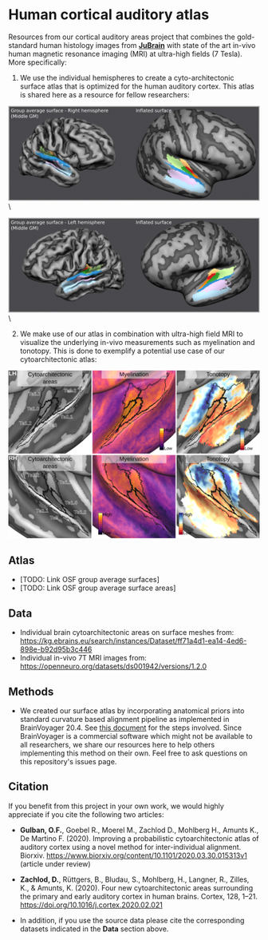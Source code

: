 # Human cortical auditory atlas
Resources from our cortical auditory areas project that combines the gold-standard human histology images from [**JuBrain**](https://jubrain.fz-juelich.de) with state of the art in-vivo human magnetic resonance imaging (MRI) at ultra-high fields (7 Tesla). More specifically:

1. We use the individual hemispheres to create a cyto-architectonic surface atlas that is optimized for the human auditory cortex. This atlas is shared here as a resource for fellow researchers:

<img src="visuals/invivo_RH.gif"/> \\

<img src="visuals/invivo_LH.gif"/> \\

2. We make use of our atlas in combination with ultra-high field MRI to visualize the underlying in-vivo measurements such as myelination and tonotopy. This is done to exemplify a potential use case of our cytoarchitectonic atlas:

<img src="visuals/invivo_group_with_atlas_areas.png"/>


## Atlas
- [TODO: Link OSF group average surfaces]
- [TODO: Link OSF group average surface areas]

## Data
- Individual brain cytoarchitectonic areas on surface meshes from:  
<https://kg.ebrains.eu/search/instances/Dataset/ff71a4d1-ea14-4ed6-898e-b92d95b3c446>
- Individual in-vivo 7T MRI images from:  
<https://openneuro.org/datasets/ds001942/versions/1.2.0>

## Methods
- We created our surface atlas by incorporating anatomical priors into standard curvature based alignment pipeline as implemented in BrainVoyager 20.4. See [this document](resources/CBAplus_steps/README.md) for the steps involved. Since BrainVoyager is a commercial software which might not be available to all researchers, we share our resources here to help others implementing this method on their own. Feel free to ask questions on this repository's issues page.

## Citation
If you benefit from this project in your own work, we would highly appreciate if you cite the following two articles:

- **Gulban, O.F.**, Goebel R., Moerel M., Zachlod D., Mohlberg H., Amunts K., De Martino F. (2020). Improving a probabilistic cytoarchitectonic atlas of auditory cortex using a novel method for inter-individual alignment. Biorxiv. <https://www.biorxiv.org/content/10.1101/2020.03.30.015313v1> (article under review)

- **Zachlod, D.**, Rüttgers, B., Bludau, S., Mohlberg, H., Langner, R., Zilles, K., & Amunts, K. (2020). Four new cytoarchitectonic areas surrounding the primary and early auditory cortex in human brains. Cortex, 128, 1–21. <https://doi.org/10.1016/j.cortex.2020.02.021>

- In addition, if you use the source data please cite the corresponding datasets indicated in the **Data** section above.
